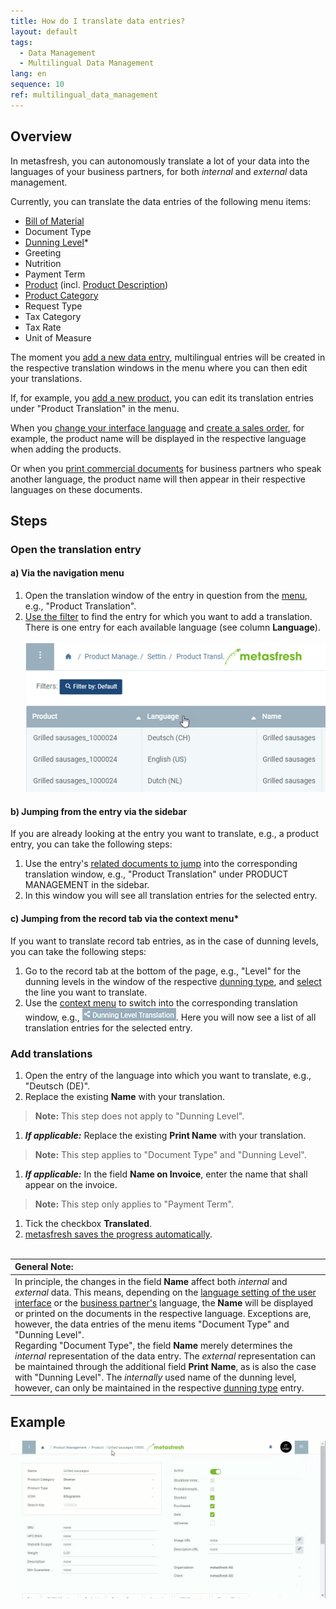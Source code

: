```yaml
---
title: How do I translate data entries?
layout: default
tags:
  - Data Management
  - Multilingual Data Management
lang: en
sequence: 10
ref: multilingual_data_management
---
```


## Overview
In metasfresh, you can autonomously translate a lot of your data into the languages of your business partners, for both *internal* and *external* data management.

Currently, you can translate the data entries of the following menu items:
- [Bill of Material](Create_BOM)
- Document Type
- [Dunning Level](Define_Dunning_Type)\*
- Greeting
- Nutrition
- Payment Term
- [Product](NewProduct) (incl. [Product Description](Print_text_on_documents-product))
- [Product Category](NewProductCategory)
- Request Type
- Tax Category
- Tax Rate
- Unit of Measure

The moment you [add a new data entry](New_Record_Window), multilingual entries will be created in the respective translation windows in the menu where you can then edit your translations.

If, for example, you [add a new product](NewProduct), you can edit its translation entries under "Product Translation" in the menu.

When you [change your interface language](SwitchLanguage) and [create a sales order](SalesOrder_recording), for example, the product name will be displayed in the respective language when adding the products.

Or when you [print commercial documents](PrintPreview) for business partners who speak another language, the product name will then appear in their respective languages on these documents.

## Steps

### Open the translation entry

#### a) Via the navigation menu
1. Open the translation window of the entry in question from the [menu](Menu), e.g., "Product Translation".
1. [Use the filter](Filtering_function) to find the entry for which you want to add a translation. There is one entry for each available language (see column **Language**).<br><br>![](assets/Product_translation_languages.png)

#### b) Jumping from the entry via the sidebar
If you are already looking at the entry you want to translate, e.g., a product entry, you can take the following steps:

1. Use the entry's [related documents to jump](JumptoviaSidebar) into the corresponding translation window, e.g., "Product Translation" under PRODUCT MANAGEMENT in the sidebar.
1. In this window you will see all translation entries for the selected entry.

#### c) Jumping from the record tab via the context menu\*
If you want to translate record tab entries, as in the case of dunning levels, you can take the following steps:

1. Go to the record tab at the bottom of the page, e.g., "Level" for the dunning levels in the window of the respective [dunning type](Menu), and [select](RecordSelection) the line you want to translate.
1. Use the [context menu](Jumpto_via_context_menu) to switch into the corresponding translation window, e.g., ![](assets/Dunning_level_translation_context.png). Here you will now see a list of all translation entries for the selected entry.

### Add translations
1. Open the entry of the language into which you want to translate, e.g., "Deutsch (DE)".
1. Replace the existing **Name** with your translation.
 >**Note:** This step does not apply to "Dunning Level".

1. ***If applicable:*** Replace the existing **Print Name** with your translation.
 >**Note:** This step applies to "Document Type" and "Dunning Level".

1. ***If applicable:*** In the field **Name on Invoice**, enter the name that shall appear on the invoice.
 >**Note:** This step only applies to "Payment Term".

1. Tick the checkbox **Translated**.
1. [metasfresh saves the progress automatically](Saveindicator).
<br><br>

| **General Note:** |
| :--- |
| In principle, the changes in the field **Name** affect both *internal* and *external* data. This means, depending on the [language setting of the user interface](SwitchLanguage) or the [business partner's](New_Business_Partner) language, the **Name** will be displayed or printed on the documents in the respective language. Exceptions are, however, the data entries of the menu items "Document Type" and "Dunning Level".<br> Regarding "Document Type", the field **Name** merely determines the *internal* representation of the data entry. The *external* representation can be maintained through the additional field **Print Name**, as is also the case with "Dunning Level". The *internally* used name of the dunning level, however, can only be maintained in the respective [dunning type](Define_Dunning_Type) entry. |

## Example
![](assets/Product_translation.gif)
